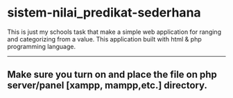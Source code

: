 # sistem-nilai_predikat-sederhana

This is just my schools task that make a simple web application for ranging and categorizing from a value. 
This application built with html & php programming language. 

--------
Make sure you turn on and place the file on php server/panel [xampp, mampp,etc.] directory.
--------
